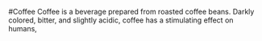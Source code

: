 #Coffee
Coffee is a beverage prepared from roasted coffee beans. Darkly colored, bitter, and slightly acidic, coffee has a stimulating effect on humans,